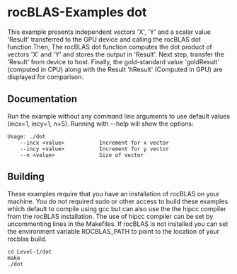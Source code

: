 # rocBLAS-Examples dot
This example presents independent vectors 'X', 'Y' and a scalar value 'Result' transferred to the GPU device and calling the rocBLAS dot function.Then, The rocBLAS dot function computes the dot product of vectors 'X' and 'Y' and stores the output in 'Result'. Next step, transfer the 'Result' from device to host. Finally, the gold-standard value 'goldResult' (computed in CPU) along with the Result 'hResult' (Computed in GPU) are displayed for comparison.

## Documentation
Run the example without any command line arguments to use default values (incx=1, incy=1, n=5).
Running with --help will show the options:

    Usage: ./dot
        --incx <value>           Increment for x vector
        --incy <value>           Increment for y vector
        --n <value>              Size of vector


## Building
These examples require that you have an installation of rocBLAS on your machine.  You do not required sudo or other access to build these examples which default to compile using gcc but can also use the the hipcc compiler from the rocBLAS installation.   The use of hipcc compiler can be set by uncommenting lines in the Makefiles.  If rocBLAS is not installed you can set the environment variable ROCBLAS_PATH to point to the location of your rocblas build. 

    cd Level-1/dot
    make
    ./dot